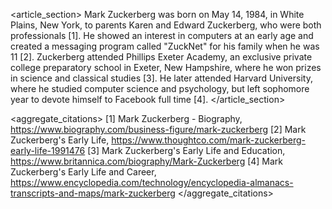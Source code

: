 <article_section>
Mark Zuckerberg was born on May 14, 1984, in White Plains, New York, to parents Karen and Edward Zuckerberg, who were both professionals [1]. He showed an interest in computers at an early age and created a messaging program called "ZuckNet" for his family when he was 11 [2]. Zuckerberg attended Phillips Exeter Academy, an exclusive private college preparatory school in Exeter, New Hampshire, where he won prizes in science and classical studies [3]. He later attended Harvard University, where he studied computer science and psychology, but left sophomore year to devote himself to Facebook full time [4].
</article_section>

<aggregate_citations>
[1] Mark Zuckerberg - Biography, https://www.biography.com/business-figure/mark-zuckerberg
[2] Mark Zuckerberg's Early Life, https://www.thoughtco.com/mark-zuckerberg-early-life-1991476
[3] Mark Zuckerberg's Early Life and Education, https://www.britannica.com/biography/Mark-Zuckerberg
[4] Mark Zuckerberg's Early Life and Career, https://www.encyclopedia.com/technology/encyclopedia-almanacs-transcripts-and-maps/mark-zuckerberg
</aggregate_citations>